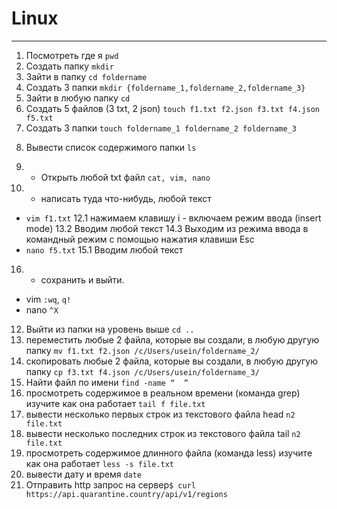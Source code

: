 # Linux #
***
1) Посмотреть где я `pwd`
2) Создать папку `mkdir`
3) Зайти в папку `cd foldername`
4) Создать 3 папки `mkdir {foldername_1,foldername_2,foldername_3}`
5) Зайти в любую папку `cd`
6) Создать 5 файлов (3 txt, 2 json) `touch f1.txt f2.json f3.txt f4.json f5.txt`
7) Создать 3 папки `touch foldername_1 foldername_2 foldername_3`
8. Вывести список содержимого папки `ls`
9) + Открыть любой txt файл `cat, vim, nano`
10) + написать туда что-нибудь, любой текст 
- `vim f1.txt`
12.1 нажимаем клавишу  i - включаем режим ввода (insert mode)
13.2 Вводим любой текст
14.3 Выходим из режима ввода в командный режим с помощью нажатия клавиши Esc
- `nano f5.txt`
15.1 Вводим любой текст
16) + сохранить и выйти.
- vim `:wq`, `q!`
- nano `^X`
12) Выйти из папки на уровень выше `cd ..`
13) переместить любые 2 файла, которые вы создали, в любую другую папку `mv f1.txt f2.json /c/Users/usein/foldername_2/`
14) скопировать любые 2 файла, которые вы создали, в любую другую папку `cp f3.txt f4.json /c/Users/usein/foldername_3/`
15) Найти файл по имени `find -name “  ”`
16) просмотреть содержимое в реальном времени (команда grep) изучите как она работает `tail f file.txt`
17) вывести несколько первых строк из текстового файла head `n2 file.txt`
18) вывести несколько последних строк из текстового файла tail `n2 file.txt`
19) просмотреть содержимое длинного файла (команда less) изучите как она работает `less -s file.txt`
20) вывести дату и время `date`
21) Отправить http запрос на сервер`$ curl https://api.quarantine.country/api/v1/regions`
